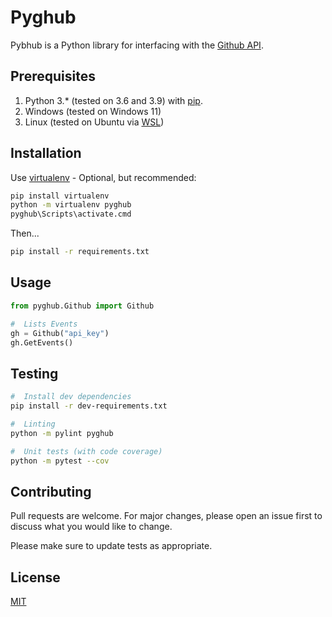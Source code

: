 # Pyghub

Pybhub is a Python library for interfacing with the [Github API](https://docs.github.com/en/rest).


## Prerequisites
1. Python 3.* (tested on 3.6 and 3.9) with [pip](https://pip.pypa.io/en/stable/).
1. Windows (tested on Windows 11)
1. Linux (tested on Ubuntu via [WSL](https://docs.microsoft.com/en-us/windows/wsl/install-win10))

## Installation
Use [virtualenv](https://docs.python.org/3/tutorial/venv.html) - Optional, but recommended:
```bash
pip install virtualenv
python -m virtualenv pyghub
pyghub\Scripts\activate.cmd
```
Then...

```bash
pip install -r requirements.txt
```

## Usage
```python
from pyghub.Github import Github

#  Lists Events
gh = Github("api_key")
gh.GetEvents()
```

## Testing
```bash
#  Install dev dependencies
pip install -r dev-requirements.txt

#  Linting
python -m pylint pyghub

#  Unit tests (with code coverage)
python -m pytest --cov
```

## Contributing
Pull requests are welcome. For major changes, please open an issue first to discuss what you would like to change.

Please make sure to update tests as appropriate.

## License
[MIT](https://choosealicense.com/licenses/mit/)
